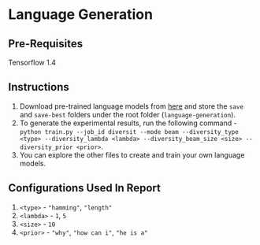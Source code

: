 # Language Generation

## Pre-Requisites

Tensorflow 1.4

## Instructions

1. Download pre-trained language models from [here](https://drive.google.com/file/d/1aYQzgcLdHehop2HK6Tv8GnCTCE_3BlLY/view?usp=sharing) and store the `save` and `save-best` folders under the root folder (`language-generation`).
2. To generate the experimental results, run the following command -  
`python train.py --job_id diversit --mode beam --diversity_type <type> --diversity_lambda <lambda> --diversity_beam_size <size> --diversity_prior <prior>`.
3. You can explore the other files to create and train your own language models.

## Configurations Used In Report

1. `<type>` - `"hamming"`, `"length"`
2. `<lambda>` - `1`, `5`
3. `<size>` - `10`
4. `<prior>` - `"why"`, `"how can i"`, `"he is a"`